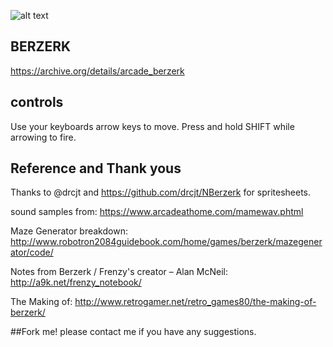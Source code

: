 ![alt text][logo]

[logo]: https://github.com/bobbyroe/brerzerk/blob/master/images/BERZERK_LOGO.png "BERZERK LOGO"

## BERZERK
https://archive.org/details/arcade_berzerk



## controls
Use your keyboards arrow keys to move. 
Press and hold SHIFT while arrowing to fire.

## Reference and Thank yous
Thanks to @drcjt and https://github.com/drcjt/NBerzerk for spritesheets.

sound samples from: https://www.arcadeathome.com/mamewav.phtml

Maze Generator breakdown: http://www.robotron2084guidebook.com/home/games/berzerk/mazegenerator/code/

Notes from Berzerk / Frenzy's creator – Alan McNeil: http://a9k.net/frenzy_notebook/

The Making of: http://www.retrogamer.net/retro_games80/the-making-of-berzerk/

##Fork me!
please contact me if you have any suggestions.


